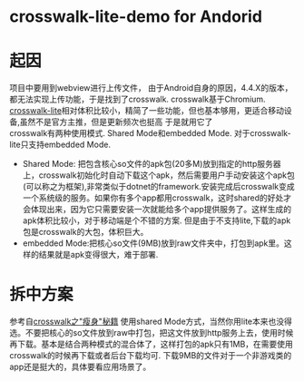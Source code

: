 # crosswalk-lite-demo  for Andorid
# 起因 
项目中要用到webview进行上传文件， 由于Android自身的原因，4.4.X的版本，都无法实现上传功能，于是找到了crosswalk. crosswalk基于Chromium. [crosswalk-lite](https://github.com/crosswalk-project/crosswalk-website/wiki/Crosswalk-Project-Lite)相对体积比较小，精简了一些功能，但也基本够用，更适合移动设备,虽然不是官方主推，但是更新频次也挺高 于是就用它了   
crosswalk有两种使用模式. Shared Mode和embedded Mode. 对于crosswalk-lite只支持embedded Mode. 
* Shared Mode: 把包含核心so文件的apk包(20多M)放到指定的http服务器上，crosswalk初始化时自动下载这个apk，然后需要用户手动安装这个apk包(可以称之为框架),非常类似于dotnet的framework.安装完成后crosswalk变成一个系统级的服务。如果你有多个app都用crosswalk，这时shared的好处才会体现出来，因为它只需要安装一次就能给多个app提供服务了。这样生成的apk体积比较小，对于移动端是个不错的方案. 但是由于不支持lite,下载的apk包是crosswalk的大包，体积巨大。
* embedded Mode:把核心so文件(9MB)放到raw文件夹中，打包到apk里。这样的结果就是apk变得很大，难于部署.

# 拆中方案
参考自[crosswalk之"瘦身"秘籍](http://blog.csdn.net/recall2012/article/details/47319653)  使用shared Mode方式，当然你用lite本来也没得选。不要把核心的so文件放到raw中打包，把这文件放到http服务上去，使用时候再下载。基本是结合两种模式的混合体了，这样打包的apk只有1MB，在需要使用crosswalk的时候再下载或者后台下载均可. 下载9MB的文件对于一个非游戏类的app还是挺大的，具体要看应用场景了。
    
